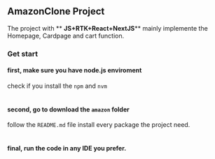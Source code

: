 ## AmazonClone Project
The project with ** __JS+RTK+React+NextJS__**
mainly implemente the Homepage, Cardpage and cart function.

### Get start
#### first, make sure you have node.js enviroment
check if you install the ```npm``` and ```nvm```
<br />
<br />
#### second, go to download the ```amazon``` folder
follow the ```README.md``` file install every package the project need.
<br />
<br />
#### final, run the code in any IDE you prefer.





